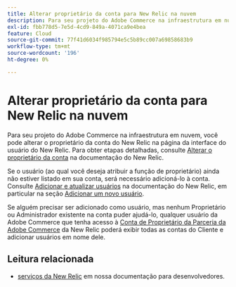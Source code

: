 ```yaml
---
title: Alterar proprietário da conta para New Relic na nuvem
description: Para seu projeto do Adobe Commerce na infraestrutura em nuvem, você pode alterar o proprietário da conta do New Relic na página da interface do usuário do New Relic. Para obter etapas detalhadas, consulte [Alterar o proprietário da conta](https://docs.newrelic.com/docs/accounts/accounts/roles-permissions/change-account-owner) na documentação do New Relic.
exl-id: fbb778d5-7e5d-4cd9-849a-4071ca9e4bea
feature: Cloud
source-git-commit: 77f41d6034f985794e5c5b89cc007a69858683b9
workflow-type: tm+mt
source-wordcount: '196'
ht-degree: 0%

---
```


# Alterar proprietário da conta para New Relic na nuvem

Para seu projeto do Adobe Commerce na infraestrutura em nuvem, você pode alterar o proprietário da conta do New Relic na página da interface do usuário do New Relic. Para obter etapas detalhadas, consulte [Alterar o proprietário da conta](https://docs.newrelic.com/docs/accounts/accounts-billing/new-relic-one-user-management/account-user-mgmt-tutorial/) na documentação do New Relic.

Se o usuário (ao qual você deseja atribuir a função de proprietário) ainda não estiver listado em sua conta, será necessário adicioná-lo à conta. Consulte [Adicionar e atualizar usuários](https://docs.newrelic.com/docs/accounts/accounts-billing/new-relic-one-user-management/user-management-ui-and-tasks/#add-users) na documentação do New Relic, em particular na seção [Adicionar um novo usuário](https://docs.newrelic.com/docs/accounts/accounts/roles-permissions/add-update-users#adding_users).

Se alguém precisar ser adicionado como usuário, mas nenhum Proprietário ou Administrador existente na conta puder ajudá-lo, qualquer usuário da Adobe Commerce que tenha acesso à [Conta de Proprietário da Parceria da Adobe Commerce](https://account.newrelic.com/accounts/1311131/users) da New Relic poderá exibir todas as contas do Cliente e adicionar usuários em nome dele.

## Leitura relacionada

* [serviços da New Relic](https://experienceleague.adobe.com/en/docs/commerce-cloud-service/user-guide/monitor/new-relic/new-relic-service) em nossa documentação para desenvolvedores.
